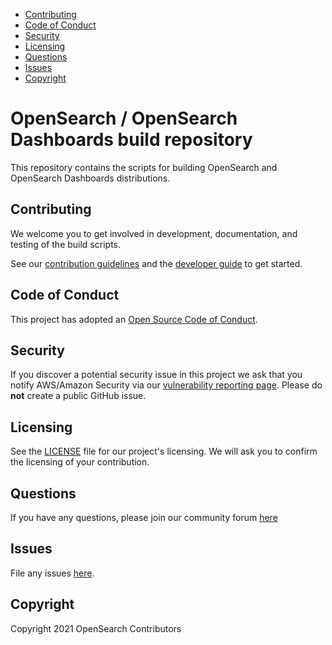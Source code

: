  - [Contributing](#contributing)
 - [Code of Conduct](#code-of-conduct)
 - [Security](#security)
 - [Licensing](#licensing)
 - [Questions](#Questions)
 - [Issues](#Issues)
 - [Copyright](#copyright)

 # OpenSearch / OpenSearch Dashboards build repository

This repository contains the scripts for building OpenSearch and OpenSearch Dashboards distributions.

## Contributing

We welcome you to get involved in development, documentation, and testing of the build scripts.

See our [contribution guidelines](CONTRIBUTING.md) and the [developer guide](DEVELOPER_GUIDE.md) to get started.

## Code of Conduct

This project has adopted an [Open Source Code of Conduct](https://aws.github.io/code-of-conduct).

## Security

If you discover a potential security issue in this project we ask that you notify AWS/Amazon Security via our [vulnerability reporting page](http://aws.amazon.com/security/vulnerability-reporting/). Please do **not** create a public GitHub issue.

## Licensing

See the [LICENSE](LICENSE.txt) file for our project's licensing. We will ask you to confirm the licensing of your contribution.

## Questions

If you have any questions, please join our community forum [here](https://discuss.opendistrocommunity.dev/)

## Issues

File any issues [here](https://github.com/opensearch-project/opensearch-build/issues).

## Copyright

Copyright 2021 OpenSearch Contributors

